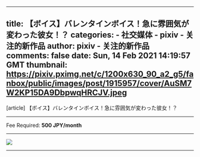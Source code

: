 
---
title: 【ボイス】バレンタインボイス！急に雰囲気が変わった彼女！？
categories: 
    - 社交媒体
    - pixiv - 关注的新作品
author: pixiv - 关注的新作品
comments: false
date: Sun, 14 Feb 2021 14:19:57 GMT
thumbnail: https://pixiv.pximg.net/c/1200x630_90_a2_g5/fanbox/public/images/post/1915957/cover/AuSM7W2KP15DA9DbpwqHRCJV.jpeg
---

<div>   
[article] 【ボイス】バレンタインボイス！急に雰囲気が変わった彼女！？<hr>Fee Required: <b>500 JPY/month</b><hr><img src="https://pixiv.pximg.net/c/1200x630_90_a2_g5/fanbox/public/images/post/1915957/cover/AuSM7W2KP15DA9DbpwqHRCJV.jpeg" referrerpolicy="no-referrer"><hr>  
</div>
            